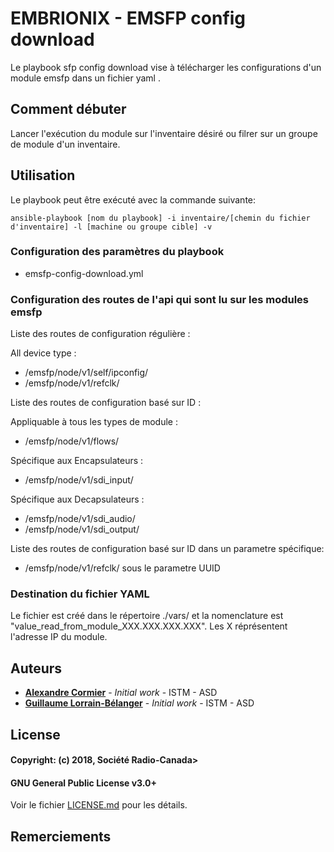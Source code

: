 # EMBRIONIX - EMSFP config download

Le playbook sfp config download vise à télécharger les configurations d'un module emsfp dans un fichier yaml .

## Comment débuter

Lancer l'exécution du module sur l'inventaire désiré ou filrer sur un groupe de module d'un inventaire.

## Utilisation

Le playbook peut être exécuté avec la commande suivante:

`ansible-playbook [nom du playbook] -i inventaire/[chemin du fichier d'inventaire] -l [machine ou groupe cible] -v`

### Configuration des paramètres du playbook

* emsfp-config-download.yml

### Configuration des routes de l'api qui sont lu sur les modules emsfp

Liste des routes de configuration régulière :

All device type :

* /emsfp/node/v1/self/ipconfig/
* /emsfp/node/v1/refclk/

Liste des routes de configuration basé sur ID :

Appliquable à tous les types de module :

* /emsfp/node/v1/flows/

Spécifique aux Encapsulateurs :

* /emsfp/node/v1/sdi_input/

Spécifique aux Decapsulateurs :

* /emsfp/node/v1/sdi_audio/
* /emsfp/node/v1/sdi_output/

Liste des routes de configuration basé sur ID dans un parametre spécifique:

* /emsfp/node/v1/refclk/ sous le parametre UUID

### Destination du fichier YAML

Le fichier est créé dans le répertoire ./vars/ et la nomenclature est "value_read_from_module_XXX.XXX.XXX.XXX". Les X réprésentent l'adresse IP du module.

## Auteurs

* **[Alexandre Cormier](mailto:alexandre.cormier@radio-canada.ca)** - *Initial work* - ISTM - ASD
* **[Guillaume Lorrain-Bélanger](mailto:guillaume.lorrain-belanger@radio-canada.ca)** - *Initial work* - ISTM - ASD

## License


#### Copyright: (c) 2018, Société Radio-Canada>
#### GNU General Public License v3.0+

Voir le fichier [LICENSE.md](LICENSE.md) pour les détails.

## Remerciements
